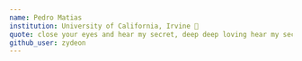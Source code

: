 ```yaml
---
name: Pedro Matias
institution: University of California, Irvine 🚩
quote: close your eyes and hear my secret, deep deep loving hear my secret
github_user: zydeon
---
```

